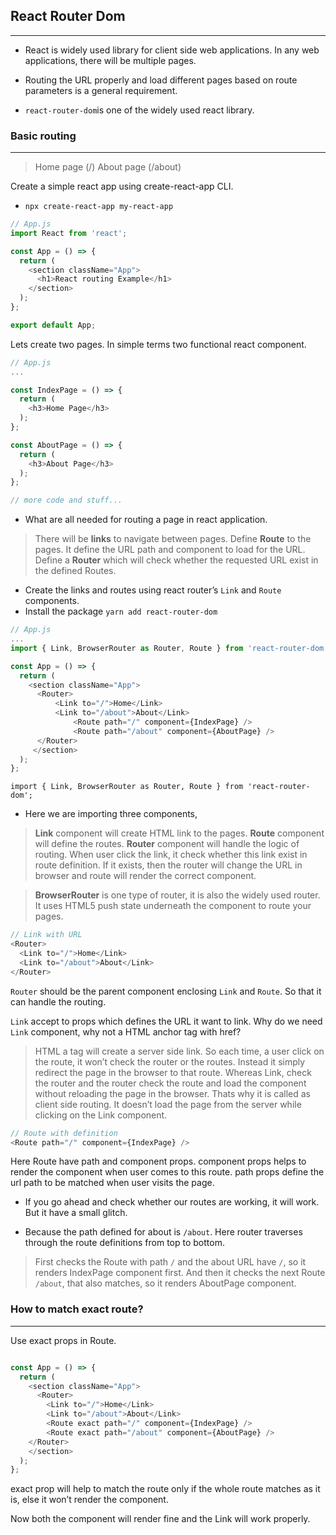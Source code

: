 ## React Router Dom
----
* React is widely used library for client side web applications. In any web applications, there will be multiple pages. 

* Routing the URL properly and load different pages based on route parameters is a general requirement.


* `react-router-dom`is one of the widely used react library.

### Basic routing
----

>   Home page (/)
>   About page (/about)

Create a simple react app using create-react-app CLI. 
* `npx create-react-app my-react-app`
```javascript
// App.js
import React from 'react';

const App = () => {
  return (
    <section className="App">
      <h1>React routing Example</h1>
    </section>
  );
};

export default App;
```
Lets create two pages. In simple terms two functional react component.
```javascript
// App.js
...

const IndexPage = () => {
  return (
    <h3>Home Page</h3>
  );
};

const AboutPage = () => {
  return (
    <h3>About Page</h3>
  );
};

// more code and stuff...
```
* What are all needed for routing a page in react application.

 >  There will be **links** to navigate between pages.
 >  Define **Route** to the pages. It define the URL path and component to load for the URL.
 >  Define a **Router** which will check whether the requested URL exist in the defined Routes.

* Create the links and routes using react router’s `Link` and `Route` components. 
* Install the package `yarn add react-router-dom`
```javascript
// App.js
...
import { Link, BrowserRouter as Router, Route } from 'react-router-dom';...

const App = () => {
  return (
    <section className="App">
      <Router>        
	      <Link to="/">Home</Link>        
	      <Link to="/about">About</Link>        
		      <Route path="/" component={IndexPage} />        
		      <Route path="/about" component={AboutPage} />      
      </Router>    
     </section>
  );
};
```


`import { Link, BrowserRouter as Router, Route } from 'react-router-dom';`

* Here we are importing three components,

>  **Link** component will create HTML link to the pages.
>  **Route** component will define the routes.
>  **Router** component will handle the logic of routing. When user click the link, it check whether this link exist in route definition. 
 If it exists, then the router will change the URL in browser and route will render the correct component.

> **BrowserRouter** is one type of router, it is also the widely used router. It uses HTML5 push state underneath the component to route your pages. 
```javascript
// Link with URL
<Router>
  <Link to="/">Home</Link>
  <Link to="/about">About</Link>
</Router>
```
`Router` should be the parent component enclosing `Link` and `Route`. So that it can handle the routing. 

`Link` accept to props which defines the URL it want to link.
Why do we need `Link` component, why not a HTML anchor tag with href?

> HTML a tag will create a server side link. So each time, a user click on the route, it won’t check the router or the routes. Instead it simply redirect the page in the browser to that route.
> Whereas Link, check the router and the router check the route and load the component without reloading the page in the browser. Thats why it is called as client side routing. It doesn’t load the page from the server while clicking on the Link component.
```javascript
// Route with definition
<Route path="/" component={IndexPage} />
```
Here Route have path and component props. component props helps to render the component when user comes to this route. path props define the url path to be matched when user visits the page.

* If you go ahead and check whether our routes are working, it will work. But it have a small glitch.

* Because the path defined for about is `/about`. 
Here router traverses through the route definitions from top to bottom. 
> First checks the Route with path `/` and the about URL have `/`, so it renders IndexPage component first. 
> And then it checks the next Route `/about`, that also matches, so it renders AboutPage component.

### How to match exact route?
----
Use exact props in Route.

```javascript

const App = () => {
  return (
    <section className="App">
      <Router>
        <Link to="/">Home</Link>
        <Link to="/about">About</Link>
		<Route exact path="/" component={IndexPage} />        
		<Route exact path="/about" component={AboutPage} />     
	</Router>
    </section>
  );
};

```

exact prop will help to match the route only if the whole route matches as it is, else it won’t render the component.

Now both the component will render fine and the Link will work properly.
